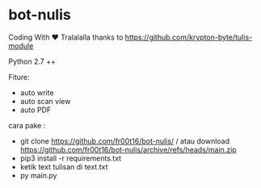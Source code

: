 # bot-nulis
Coding With ❤️ Tralalalla
thanks to https://github.com/krypton-byte/tulis-module

Python 2.7 ++ 

Fiture:
- auto write
- auto scan view
- auto PDF


cara pake :
- git clone https://github.com/fr00t16/bot-nulis/ / atau download https://github.com/fr00t16/bot-nulis/archive/refs/heads/main.zip
- pip3 install -r requirements.txt
- ketik text tulisan di text.txt
- py main.py
